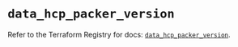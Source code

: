 # `data_hcp_packer_version`

Refer to the Terraform Registry for docs: [`data_hcp_packer_version`](https://registry.terraform.io/providers/hashicorp/hcp/0.95.0/docs/data-sources/packer_version).
